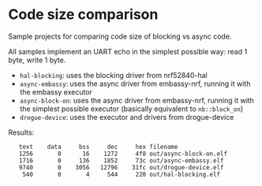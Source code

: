 # Code size comparison

Sample projects for comparing code size of blocking vs async code.

All samples implement an UART echo in the simplest possible way: read 1 byte, write 1 byte.

- `hal-blocking`: uses the blocking driver from nrf52840-hal
- `async-embassy`: uses the async driver from embassy-nrf, running it with the embassy executor
- `async-block-on`: uses the async driver from embassy-nrf, running it with the simplest possible executor (basically equivalent to `nb::block_on`)
- `drogue-device`: uses the executor and drivers from drogue-device

Results:

```
   text    data     bss     dec     hex filename
   1256       0      16    1272     4f8 out/async-block-on.elf
   1716       0     136    1852     73c out/async-embassy.elf
   9740       0    3056   12796    31fc out/drogue-device.elf
    540       0       4     544     220 out/hal-blocking.elf
```
